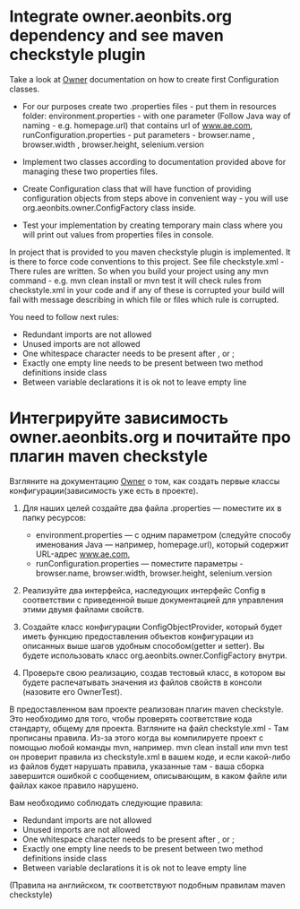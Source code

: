 # Integrate owner.aeonbits.org dependency and see maven checkstyle plugin

Take a look at [Owner](http://owner.aeonbits.org/) documentation on how to create first Configuration classes.

* For our purposes create two .properties files - put them in resources folder: environment.properties - with one parameter (Follow Java way of naming - e.g. homepage.url) that contains url of www.ae.com, runConfiguration.properties - put parameters - browser.name , browser.width , browser.height, selenium.version

* Implement two classes according to documentation provided above for managing these two properties files.

* Create Configuration class that will have function of providing configuration objects from steps above in convenient way - you will use org.aeonbits.owner.ConfigFactory class inside.

* Test your implementation by creating temporary main class where you will print out values from properties files in console.

In project that is provided to you maven checkstyle plugin is implemented. It is there to force code conventions to this project.
See file checkstyle.xml - There rules are written. So when you build your project using any mvn command - e.g. mvn clean install or mvn test it will check rules from checkstyle.xml in your code and if any of these is corrupted your build will fail with message describing in which file or files which rule is corrupted.

You need to follow next rules:

* Redundant imports are not allowed
* Unused imports are not allowed
* One whitespace character needs to be present after , or ;
* Exactly one empty line needs to be present between two method definitions inside class
* Between variable declarations it is ok not to leave empty line

# Интегрируйте зависимость owner.aeonbits.org и почитайте про плагин maven checkstyle
Взгляните на документацию [Owner](http://owner.aeonbits.org/) о том, как создать первые классы конфигурации(зависимость уже есть в проекте).

1. Для наших целей создайте два файла .properties — поместите их в папку ресурсов:
   - environment.properties — с одним параметром (следуйте способу именования Java — например, homepage.url), который содержит URL-адрес 
     www.ae.com, 
   - runConfiguration.properties — поместите параметры - browser.name, browser.width, browser.height, selenium.version

2. Реализуйте два интерфейса, наследующих интерфейс Config в соответствии с приведенной выше документацией для управления этими двумя 
   файлами свойств.


3. Создайте класс конфигурации ConfigObjectProvider, который будет иметь функцию предоставления объектов конфигурации из описанных выше 
   шагов удобным способом(getter и setter). Вы будете использовать класс org.aeonbits.owner.ConfigFactory внутри.


4. Проверьте свою реализацию, создав тестовый класс, в котором вы будете распечатывать значения из файлов свойств в консоли
   (назовите его OwnerTest).

В предоставленном вам проекте реализован плагин maven checkstyle. Это необходимо для того, чтобы проверять соответствие кода стандарту, 
общему для проекта.
Взгляните на файл checkstyle.xml - Там прописаны правила. Из-за этого когда вы компилируете проект с помощью любой команды mvn, 
например. mvn clean install или mvn test он проверит правила из checkstyle.xml в вашем коде, и если какой-либо из файлов будет нарушать 
правила, указанные там - ваша сборка завершится ошибкой с сообщением, описывающим, в каком файле или файлах какое правило нарушено.

Вам необходимо соблюдать следующие правила:

* Redundant imports are not allowed
* Unused imports are not allowed
* One whitespace character needs to be present after , or ;
* Exactly one empty line needs to be present between two method definitions inside class
* Between variable declarations it is ok not to leave empty line

(Правила на английском, тк соответствуют подобным правилам maven checkstyle)
